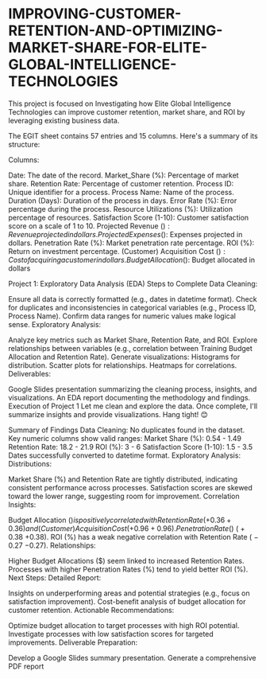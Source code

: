 # IMPROVING-CUSTOMER-RETENTION-AND-OPTIMIZING-MARKET-SHARE-FOR-ELITE-GLOBAL-INTELLIGENCE-TECHNOLOGIES

This project is focused on Investigating how Elite Global Intelligence Technologies can improve customer retention, market share, and ROI by leveraging existing business data.

The EGIT sheet contains 57 entries and 15 columns. Here's a summary of its structure:

Columns:

Date: The date of the record.
Market_Share (%): Percentage of market share.
Retention Rate: Percentage of customer retention.
Process ID: Unique identifier for a process.
Process Name: Name of the process.
Duration (Days): Duration of the process in days.
Error Rate (%): Error percentage during the process.
Resource Utilizations (%): Utilization percentage of resources.
Satisfaction Score (1-10): Customer satisfaction score on a scale of 1 to 10.
Projected Revenue ($): Revenue projected in dollars.
Projected Expenses ($): Expenses projected in dollars.
Penetration Rate (%): Market penetration rate percentage.
ROI (%): Return on investment percentage.
(Customer) Acquisition Cost ($): Cost of acquiring a customer in dollars.
Budget Allocation ($): Budget allocated in dollars

Project 1: Exploratory Data Analysis (EDA)
Steps to Complete
Data Cleaning:

Ensure all data is correctly formatted (e.g., dates in datetime format).
Check for duplicates and inconsistencies in categorical variables (e.g., Process ID, Process Name).
Confirm data ranges for numeric values make logical sense.
Exploratory Analysis:

Analyze key metrics such as Market Share, Retention Rate, and ROI.
Explore relationships between variables (e.g., correlation between Training Budget Allocation and Retention Rate).
Generate visualizations:
Histograms for distribution.
Scatter plots for relationships.
Heatmaps for correlations.
Deliverables:

Google Slides presentation summarizing the cleaning process, insights, and visualizations.
An EDA report documenting the methodology and findings.
Execution of Project 1
Let me clean and explore the data. Once complete, I'll summarize insights and provide visualizations. Hang tight! 😊


Summary of Findings
Data Cleaning:
No duplicates found in the dataset.
Key numeric columns show valid ranges:
Market Share (%): 0.54 - 1.49
Retention Rate: 18.2 - 21.9
ROI (%): 3 - 6
Satisfaction Score (1-10): 1.5 - 3.5
Dates successfully converted to datetime format.
Exploratory Analysis:
Distributions:

Market Share (%) and Retention Rate are tightly distributed, indicating consistent performance across processes.
Satisfaction scores are skewed toward the lower range, suggesting room for improvement.
Correlation Insights:

Budget Allocation ($) is positively correlated with Retention Rate (
+
0.36
+0.36) and (Customer) Acquisition Cost (
+
0.96
+0.96).
Penetration Rate (%) has a moderate correlation with Projected Revenue ($) (
+
0.38
+0.38).
ROI (%) has a weak negative correlation with Retention Rate (
−
0.27
−0.27).
Relationships:

Higher Budget Allocations ($) seem linked to increased Retention Rates.
Processes with higher Penetration Rates (%) tend to yield better ROI (%).
Next Steps:
Detailed Report:

Insights on underperforming areas and potential strategies (e.g., focus on satisfaction improvement).
Cost-benefit analysis of budget allocation for customer retention.
Actionable Recommendations:

Optimize budget allocation to target processes with high ROI potential.
Investigate processes with low satisfaction scores for targeted improvements.
Deliverable Preparation:

Develop a Google Slides summary presentation.
Generate a comprehensive PDF report
